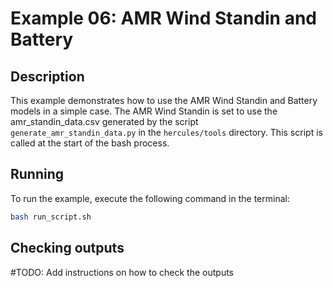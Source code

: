 # Example 06: AMR Wind Standin and Battery

## Description

This example demonstrates how to use the AMR Wind Standin and Battery models in a simple case.  The AMR Wind Standin is set to use
the amr_standin_data.csv generated by the script `generate_amr_standin_data.py` in the `hercules/tools` directory.  This script is
called at the start of the bash process.

## Running

To run the example, execute the following command in the terminal:

```bash
bash run_script.sh
```

## Checking outputs

#TODO: Add instructions on how to check the outputs